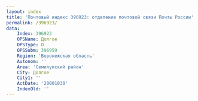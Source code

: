 ```yaml
---
layout: index
title: 'Почтовый индекс 396923: отделение почтовой связи Почты России'
permalink: /396923/
data:
    Index: 396923
    OPSName: Долгое
    OPSType: О
    OPSSubm: 396959
    Region: 'Воронежская область'
    Autonom: ''
    Area: 'Семилукский район'
    City: Долгое
    City1: ''
    ActDate: '20001030'
    IndexOld: ''
---
```

